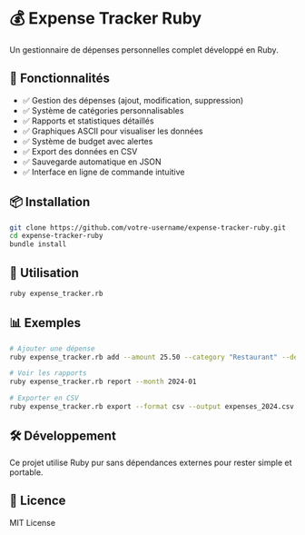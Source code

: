 # 💰 Expense Tracker Ruby

Un gestionnaire de dépenses personnelles complet développé en Ruby.

## 🚀 Fonctionnalités

- ✅ Gestion des dépenses (ajout, modification, suppression)
- ✅ Système de catégories personnalisables
- ✅ Rapports et statistiques détaillés
- ✅ Graphiques ASCII pour visualiser les données
- ✅ Système de budget avec alertes
- ✅ Export des données en CSV
- ✅ Sauvegarde automatique en JSON
- ✅ Interface en ligne de commande intuitive

## 📦 Installation

```bash
git clone https://github.com/votre-username/expense-tracker-ruby.git
cd expense-tracker-ruby
bundle install
```

## 🎯 Utilisation

```bash
ruby expense_tracker.rb
```

## 📊 Exemples

```bash
# Ajouter une dépense
ruby expense_tracker.rb add --amount 25.50 --category "Restaurant" --description "Déjeuner"

# Voir les rapports
ruby expense_tracker.rb report --month 2024-01

# Exporter en CSV
ruby expense_tracker.rb export --format csv --output expenses_2024.csv
```

## 🛠️ Développement

Ce projet utilise Ruby pur sans dépendances externes pour rester simple et portable.

## 📝 Licence

MIT License